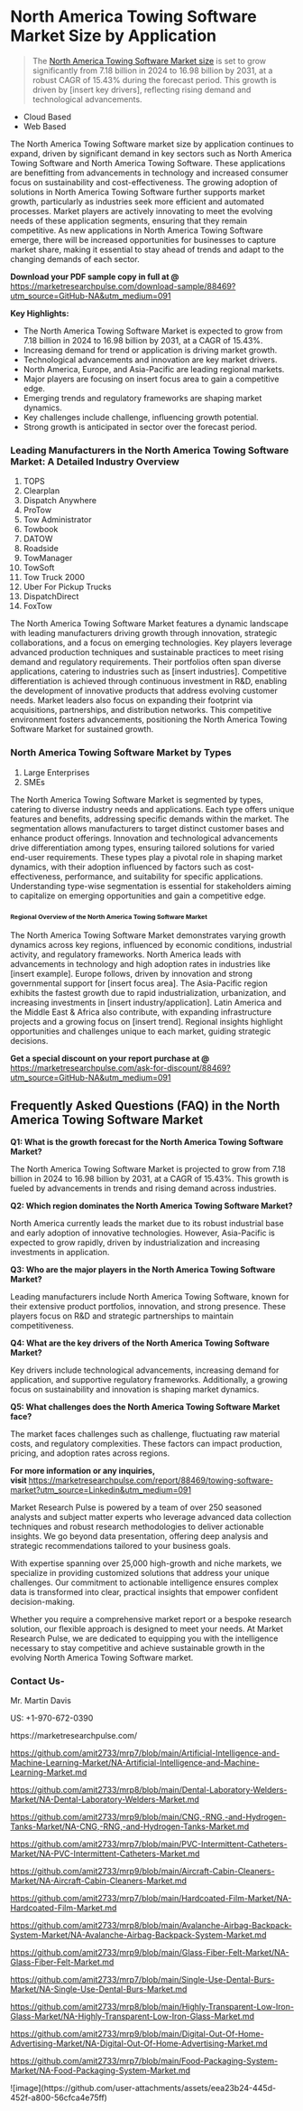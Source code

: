 <h1>North America Towing Software Market&nbsp;Size by Application</h1><blockquote><p>The <a href="https://marketresearchpulse.com/download-sample/88469?utm_source=GitHub-NA&amp;utm_medium=091">North America Towing Software Market size</a> is set to grow significantly from 7.18 billion in 2024 to 16.98 billion by 2031, at a robust CAGR of 15.43% during the forecast period. This growth is driven by [insert key drivers], reflecting rising demand and technological advancements.</p></blockquote><ul><li>Cloud Based<li> Web Based</li></ul><p>The North America Towing Software market size by application continues to expand, driven by significant demand in key sectors such as North America Towing Software and North America Towing Software. These applications are benefitting from advancements in technology and increased consumer focus on sustainability and cost-effectiveness. The growing adoption of solutions in North America Towing Software further supports market growth, particularly as industries seek more efficient and automated processes. Market players are actively innovating to meet the evolving needs of these application segments, ensuring that they remain competitive. As new applications in North America Towing Software emerge, there will be increased opportunities for businesses to capture market share, making it essential to stay ahead of trends and adapt to the changing demands of each sector.</p><p><strong>Download your PDF sample copy in full at @ </strong><a href="https://marketresearchpulse.com/download-sample/88469?utm_source=GitHub-NA&amp;utm_medium=091">https://marketresearchpulse.com/download-sample/88469?utm_source=GitHub-NA&amp;utm_medium=091</a></p><p><strong>Key Highlights: </strong></p><ul><li>The North America Towing Software Market is expected to grow from 7.18 billion in 2024 to 16.98 billion by 2031, at a CAGR of 15.43%.</li><li>Increasing demand for trend or application is driving market growth.</li><li>Technological advancements and innovation are key market drivers.</li><li>North America, Europe, and Asia-Pacific are leading regional markets.</li><li>Major players are focusing on insert focus area to gain a competitive edge.</li><li>Emerging trends and regulatory frameworks are shaping market dynamics.</li><li>Key challenges include challenge, influencing growth potential.</li><li>Strong growth is anticipated in sector over the forecast period.</li></ul><h3>Leading Manufacturers in the North America Towing Software Market: A Detailed Industry Overview</h3><ol><li>TOPS</li><li>Clearplan</li><li>Dispatch Anywhere</li><li>ProTow</li><li>Tow Administrator</li><li>Towbook</li><li>DATOW</li><li>Roadside</li><li>TowManager</li><li>TowSoft</li><li>Tow Truck 2000</li><li>Uber For Pickup Trucks</li><li>DispatchDirect</li><li>FoxTow</li></ol><div class="flex max-w-full flex-col flex-grow"><div class="min-h-8 text-message flex w-full flex-col items-end gap-2 whitespace-normal break-words [.text-message+&amp;]:mt-5" dir="auto" data-message-author-role="assistant" data-message-id="fd8432e4-4910-450d-b182-61b7bfb0a01f" data-message-model-slug="gpt-4o"><div class="flex w-full flex-col gap-1 empty:hidden first:pt-[3px]"><div class="markdown prose w-full break-words dark:prose-invert light"><p>The North America Towing Software Market features a dynamic landscape with leading manufacturers driving growth through innovation, strategic collaborations, and a focus on emerging technologies. Key players leverage advanced production techniques and sustainable practices to meet rising demand and regulatory requirements. Their portfolios often span diverse applications, catering to industries such as [insert industries]. Competitive differentiation is achieved through continuous investment in R&amp;D, enabling the development of innovative products that address evolving customer needs. Market leaders also focus on expanding their footprint via acquisitions, partnerships, and distribution networks. This competitive environment fosters advancements, positioning the North America Towing Software Market for sustained growth.</p></div></div></div></div><h3>North America Towing Software Market by Types</h3><ol><li>Large Enterprises<li> SMEs</li></ol><div class="flex max-w-full flex-col flex-grow"><div class="min-h-8 text-message flex w-full flex-col items-end gap-2 whitespace-normal break-words [.text-message+&amp;]:mt-5" dir="auto" data-message-author-role="assistant" data-message-id="084470be-0bb7-4664-bddf-5156b4f41249" data-message-model-slug="gpt-4o-mini"><div class="flex w-full flex-col gap-1 empty:hidden first:pt-[3px]"><div class="markdown prose w-full break-words dark:prose-invert light"><p>The North America Towing Software Market is segmented by types, catering to diverse industry needs and applications. Each type offers unique features and benefits, addressing specific demands within the market. The segmentation allows manufacturers to target distinct customer bases and enhance product offerings. Innovation and technological advancements drive differentiation among types, ensuring tailored solutions for varied end-user requirements. These types play a pivotal role in shaping market dynamics, with their adoption influenced by factors such as cost-effectiveness, performance, and suitability for specific applications. Understanding type-wise segmentation is essential for stakeholders aiming to capitalize on emerging opportunities and gain a competitive edge.</p></div></div></div></div><h3><span style="font-size: 11px;">Regional Overview of the North America Towing Software Market</span></h3><div class="flex max-w-full flex-col flex-grow"><div class="min-h-8 text-message flex w-full flex-col items-end gap-2 whitespace-normal break-words [.text-message+&amp;]:mt-5" dir="auto" data-message-author-role="assistant" data-message-id="e9038762-ce64-4e30-91c9-9bd413514231" data-message-model-slug="gpt-4o-mini"><div class="flex w-full flex-col gap-1 empty:hidden first:pt-[3px]"><div class="markdown prose w-full break-words dark:prose-invert light"><p>The North America Towing Software Market demonstrates varying growth dynamics across key regions, influenced by economic conditions, industrial activity, and regulatory frameworks. North America leads with advancements in technology and high adoption rates in industries like [insert example]. Europe follows, driven by innovation and strong governmental support for [insert focus area]. The Asia-Pacific region exhibits the fastest growth due to rapid industrialization, urbanization, and increasing investments in [insert industry/application]. Latin America and the Middle East &amp; Africa also contribute, with expanding infrastructure projects and a growing focus on [insert trend]. Regional insights highlight opportunities and challenges unique to each market, guiding strategic decisions.</p></div></div></div></div><p><strong>Get a special discount on your report purchase at @ </strong><a href="https://marketresearchpulse.com/ask-for-discount/88469?utm_source=GitHub-NA&amp;utm_medium=091">https://marketresearchpulse.com/ask-for-discount/88469?utm_source=GitHub-NA&amp;utm_medium=091</a></p><h2>Frequently Asked Questions (FAQ) in the North America Towing Software Market</h2><p><strong>Q1: What is the growth forecast for the North America Towing Software Market?</strong></p><p>The North America Towing Software Market is projected to grow from 7.18 billion in 2024 to 16.98 billion by 2031, at a CAGR of 15.43%. This growth is fueled by advancements in trends and rising demand across industries.</p><p><strong>Q2: Which region dominates the North America Towing Software Market?</strong></p><p>North America currently leads the market due to its robust industrial base and early adoption of innovative technologies. However, Asia-Pacific is expected to grow rapidly, driven by industrialization and increasing investments in application.</p><p><strong>Q3: Who are the major players in the North America Towing Software Market?</strong></p><p>Leading manufacturers include North America Towing Software, known for their extensive product portfolios, innovation, and strong presence. These players focus on R&amp;D and strategic partnerships to maintain competitiveness.</p><p><strong>Q4: What are the key drivers of the North America Towing Software Market?</strong></p><p>Key drivers include technological advancements, increasing demand for application, and supportive regulatory frameworks. Additionally, a growing focus on sustainability and innovation is shaping market dynamics.</p><p><strong>Q5: What challenges does the North America Towing Software Market face?</strong></p><p>The market faces challenges such as challenge, fluctuating raw material costs, and regulatory complexities. These factors can impact production, pricing, and adoption rates across regions.</p><p><strong>For more information or any inquiries, visit&nbsp;</strong><a href="https://marketresearchpulse.com/report/88469/towing-software-market?utm_source=Linkedin&utm_medium=091">https://marketresearchpulse.com/report/88469/towing-software-market?utm_source=Linkedin&utm_medium=091</a></p><p>Market Research Pulse is powered by a team of over 250 seasoned analysts and subject matter experts who leverage advanced data collection techniques and robust research methodologies to deliver actionable insights. We go beyond data presentation, offering deep analysis and strategic recommendations tailored to your business goals.</p><p>With expertise spanning over 25,000 high-growth and niche markets, we specialize in providing customized solutions that address your unique challenges. Our commitment to actionable intelligence ensures complex data is transformed into clear, practical insights that empower confident decision-making.</p><p>Whether you require a comprehensive market report or a bespoke research solution, our flexible approach is designed to meet your needs. At Market Research Pulse, we are dedicated to equipping you with the intelligence necessary to stay competitive and achieve sustainable growth in the evolving North America Towing Software market.</p><h3><strong>Contact Us-</strong></h3><p>Mr. Martin Davis</p><p>US: +1-970-672-0390</p><p>https://marketresearchpulse.com/</p><p><a href="https://github.com/amit2733/mrp7/blob/main/Artificial-Intelligence-and-Machine-Learning-Market/NA-Artificial-Intelligence-and-Machine-Learning-Market.md">https://github.com/amit2733/mrp7/blob/main/Artificial-Intelligence-and-Machine-Learning-Market/NA-Artificial-Intelligence-and-Machine-Learning-Market.md</a></p><p><a href="https://github.com/amit2733/mrp8/blob/main/Dental-Laboratory-Welders-Market/NA-Dental-Laboratory-Welders-Market.md">https://github.com/amit2733/mrp8/blob/main/Dental-Laboratory-Welders-Market/NA-Dental-Laboratory-Welders-Market.md</a></p><p><a href="https://github.com/amit2733/mrp9/blob/main/CNG,-RNG,-and-Hydrogen-Tanks-Market/NA-CNG,-RNG,-and-Hydrogen-Tanks-Market.md">https://github.com/amit2733/mrp9/blob/main/CNG,-RNG,-and-Hydrogen-Tanks-Market/NA-CNG,-RNG,-and-Hydrogen-Tanks-Market.md</a></p><p><a href="https://github.com/amit2733/mrp7/blob/main/PVC-Intermittent-Catheters-Market/NA-PVC-Intermittent-Catheters-Market.md">https://github.com/amit2733/mrp7/blob/main/PVC-Intermittent-Catheters-Market/NA-PVC-Intermittent-Catheters-Market.md</a></p><p><a href="https://github.com/amit2733/mrp9/blob/main/Aircraft-Cabin-Cleaners-Market/NA-Aircraft-Cabin-Cleaners-Market.md">https://github.com/amit2733/mrp9/blob/main/Aircraft-Cabin-Cleaners-Market/NA-Aircraft-Cabin-Cleaners-Market.md</a></p><p><a href="https://github.com/amit2733/mrp7/blob/main/Hardcoated-Film-Market/NA-Hardcoated-Film-Market.md">https://github.com/amit2733/mrp7/blob/main/Hardcoated-Film-Market/NA-Hardcoated-Film-Market.md</a></p><p><a href="https://github.com/amit2733/mrp8/blob/main/Avalanche-Airbag-Backpack-System-Market/NA-Avalanche-Airbag-Backpack-System-Market.md">https://github.com/amit2733/mrp8/blob/main/Avalanche-Airbag-Backpack-System-Market/NA-Avalanche-Airbag-Backpack-System-Market.md</a></p><p><a href="https://github.com/amit2733/mrp9/blob/main/Glass-Fiber-Felt-Market/NA-Glass-Fiber-Felt-Market.md">https://github.com/amit2733/mrp9/blob/main/Glass-Fiber-Felt-Market/NA-Glass-Fiber-Felt-Market.md</a></p><p><a href="https://github.com/amit2733/mrp7/blob/main/Single-Use-Dental-Burs-Market/NA-Single-Use-Dental-Burs-Market.md">https://github.com/amit2733/mrp7/blob/main/Single-Use-Dental-Burs-Market/NA-Single-Use-Dental-Burs-Market.md</a></p><p><a href="https://github.com/amit2733/mrp8/blob/main/Highly-Transparent-Low-Iron-Glass-Market/NA-Highly-Transparent-Low-Iron-Glass-Market.md">https://github.com/amit2733/mrp8/blob/main/Highly-Transparent-Low-Iron-Glass-Market/NA-Highly-Transparent-Low-Iron-Glass-Market.md</a></p><p><a href="https://github.com/amit2733/mrp9/blob/main/Digital-Out-Of-Home-Advertising-Market/NA-Digital-Out-Of-Home-Advertising-Market.md">https://github.com/amit2733/mrp9/blob/main/Digital-Out-Of-Home-Advertising-Market/NA-Digital-Out-Of-Home-Advertising-Market.md</a></p><p><a href="https://github.com/amit2733/mrp7/blob/main/Food-Packaging-System-Market/NA-Food-Packaging-System-Market.md">https://github.com/amit2733/mrp7/blob/main/Food-Packaging-System-Market/NA-Food-Packaging-System-Market.md</a></p>
![image](https://github.com/user-attachments/assets/eea23b24-445d-452f-a800-56cfca4e75ff)
